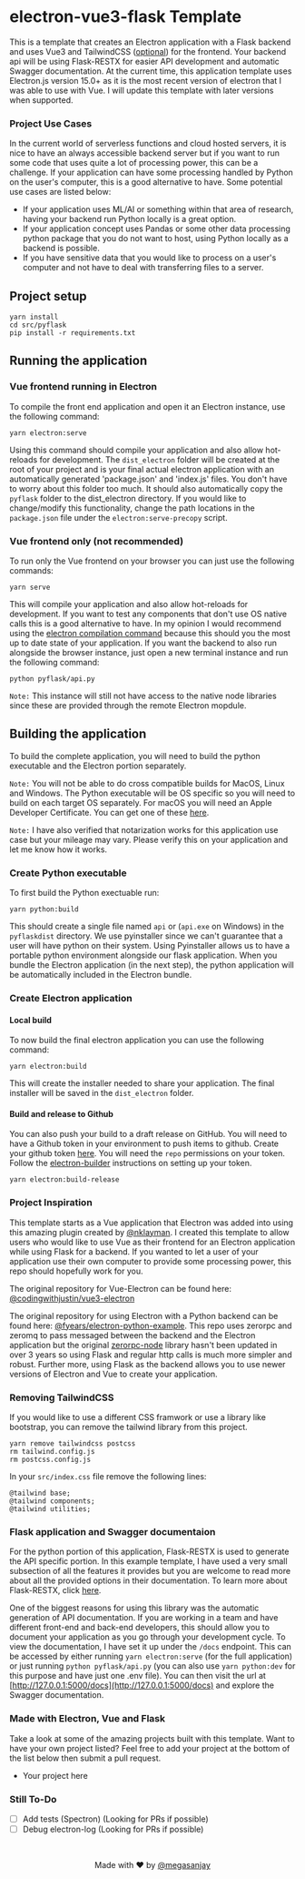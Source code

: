# electron-vue3-flask Template

This is a template that creates an Electron application with a Flask backend and uses Vue3 and TailwindCSS ([optional](#removing-tailwindcss)) for the frontend. Your backend api will be using Flask-RESTX for easier API development and automatic Swagger documentation. At the current time, this application template uses Electron.js version 15.0+ as it is the most recent version of electron that I was able to use with Vue. I will update this template with later versions when supported.

### Project Use Cases

In the current world of serverless functions and cloud hosted servers, it is nice to have an always accessible backend server but if you want to run some code that uses quite a lot of processing power, this can be a challenge. If your application can have some processing handled by Python on the user's computer, this is a good alternative to have. Some potential use cases are listed below:

- If your application uses ML/AI or something within that area of research, having your backend run Python locally is a great option.
- If your application concept uses Pandas or some other data processing python package that you do not want to host, using Python locally as a backend is possible.
- If you have sensitive data that you would like to process on a user's computer and not have to deal with transferring files to a server.

## Project setup

```shell
yarn install
cd src/pyflask
pip install -r requirements.txt
```

## Running the application

### Vue frontend running in Electron

To compile the front end application and open it an Electron instance, use the following command:

```shell
yarn electron:serve
```

Using this command should compile your application and also allow hot-reloads for development. The `dist_electron` folder will be created at the root of your project and is your final actual electron application with an automatically generated 'package.json' and 'index.js' files. You don't have to worry about this folder too much. It should also automatically copy the `pyflask` folder to the dist_electron directory. If you would like to change/modify this functionality, change the path locations in the `package.json` file under the `electron:serve-precopy` script.

### Vue frontend only (not recommended)

To run only the Vue frontend on your browser you can just use the following commands:

```shell
yarn serve
```

This will compile your application and also allow hot-reloads for development. If you want to test any components that don't use OS native calls this is a good alternative to have. In my opinion I would recommend using the [electron compilation command](#vue-frontend-running-in-electron) because this should you the most up to date state of your application. If you want the backend to also run alongside the browser instance, just open a new terminal instance and run the following command:

```shell
python pyflask/api.py
```

`Note:` This instance will still not have access to the native node libraries since these are provided through the remote Electron mopdule.

## Building the application

To build the complete application, you will need to build the python executable and the Electron portion separately. 

`Note:` You will not be able to do cross compatible builds for MacOS, Linux and Windows. The Python executable will be OS specific so you will need to build on each target OS separately. For macOS you will need an Apple Developer Certificate. You can get one of these [here](https://developer.apple.com/support/certificates/). 

`Note:` I have also verified that notarization works for this application use case but your mileage may vary. Please verify this on your application and let me know how it works. 

### Create Python executable

To first build the Python exectuable run:

```shell
yarn python:build
```

This should create a single file named `api` or (`api.exe` on Windows) in the `pyflaskdist` directory. We use pyinstaller since we can't guarantee that a user will have python on their system. Using Pyinstaller allows us to have a portable python environment alongside our flask application. When you bundle the Electron application (in the next step), the python application will be automatically included in the Electron bundle.

### Create Electron application

#### Local build

To now build the final electron application you can use the following command:

```shell
yarn electron:build
```

This will create the installer needed to share your application. The final installer will be saved in the `dist_electron` folder.

#### Build and release to Github

You can also push your build to a draft release on GitHub. You will need to have a Github token in your environment to push items to github. Create your github token [here](https://github.com/settings/tokens). You will need the `repo` permissions on your token. Follow the [electron-builder](https://www.electron.build/configuration/publish) instructions on setting up your token.

```shell
yarn electron:build-release
```

### Project Inspiration

This template starts as a Vue application that Electron was added into using this amazing plugin created by [@nklayman](https://nklayman.github.io/vue-cli-plugin-electron-builder/). I created this template to allow users who would like to use Vue as their frontend for an Electron application while using Flask for a backend. If you wanted to let a user of your application use their own computer to provide some processing power, this repo should hopefully work for you.

The original repository for Vue-Electron can be found here: [@codingwithjustin/vue3-electron](https://github.com/codingwithjustin/vue3-electron)

The original repository for using Electron with a Python backend can be found here: [@fyears/electron-python-example](https://github.com/fyears/electron-python-example). This repo uses zerorpc and zeromq to pass messaged between the backend and the Electron application but the original [zerorpc-node](https://github.com/0rpc/zerorpc-node) library hasn't been updated in over 3 years so using Flask and regular http calls is much more simpler and robust. Further more, using Flask as the backend allows you to use newer versions of Electron and Vue to create your application.

### Removing TailwindCSS

If you would like to use a different CSS framwork or use a library like bootstrap, you can remove the tailwind library from this project.

```shell
yarn remove tailwindcss postcss
rm tailwind.config.js
rm postcss.config.js
```

In your `src/index.css` file remove the following lines:

```postcss
@tailwind base;
@tailwind components;
@tailwind utilities;
```

### Flask application and Swagger documentaion

For the python portion of this application, Flask-RESTX is used to generate the API specific portion. In this example template, I have used a very small subsection of all the features it provides but you are welcome to read more about all the provided options in their documentation. To learn more about Flask-RESTX, click [here](https://flask-restx.readthedocs.io/en/latest/). 

One of the biggest reasons for using this library was the automatic generation of API documentation. If you are working in a team and have different front-end and back-end developers, this should allow you to document your application as you go through your development cycle. To view the documentation, I have set it up under the `/docs` endpoint. This can be accessed by either running `yarn electron:serve` (for the full application) or just running `python pyflask/api.py` (you can also use `yarn python:dev` for this purpose and have just one .env file). You can then visit the url at [http://127.0.0.1:5000/docs](http://127.0.0.1:5000/docs) and explore the Swagger documentation.

### Made with Electron, Vue and Flask

Take a look at some of the amazing projects built with this template. Want to have your own project listed? Feel free to add your project at the bottom of the list below then submit a pull request.

- Your project here

### Still To-Do

- [ ] Add tests (Spectron) (Looking for PRs if possible)
- [ ] Debug electron-log (Looking for PRs if possible)

<br/>

<p align="center">
 Made with ❤️ by <a href="https://sanjaysoundarajan.dev">@megasanjay</a>
</p>
